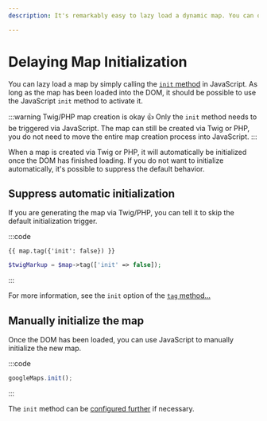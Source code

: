 ```yaml
---
description: It's remarkably easy to lazy load a dynamic map. You can optionally suppress the automated initialization, before then initializing the map yourself.

---
```


# Delaying Map Initialization

You can lazy load a map by simply calling the [`init` method](/javascript/googlemaps.js/#init-mapid-null-callback-null) in JavaScript. As long as the map has been loaded into the DOM, it should be possible to use the JavaScript `init` method to activate it.

:::warning Twig/PHP map creation is okay 👍
Only the `init` method needs to be triggered via JavaScript. The map can still be created via Twig or PHP, you do not need to move the entire map creation process into JavaScript.
:::

When a map is created via Twig or PHP, it will automatically be initialized once the DOM has finished loading. If you do not want to initialize automatically, it's possible to suppress the default behavior.

## Suppress automatic initialization

If you are generating the map via Twig/PHP, you can tell it to skip the default initialization trigger.

:::code
```twig
{{ map.tag({'init': false}) }}
```
```php
$twigMarkup = $map->tag(['init' => false]);
```
:::

For more information, see the `init` option of the [`tag` method...](/dynamic-maps/twig-php-methods/#tag-options)

## Manually initialize the map

Once the DOM has been loaded, you can use JavaScript to manually initialize the new map.

:::code
```js
googleMaps.init();
```
:::

The `init` method can be [configured further](/javascript/googlemaps.js/#map-initialization-methods) if necessary.
